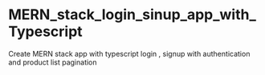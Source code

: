 # MERN_stack_login_sinup_app_with_Typescript
Create MERN stack app with typescript login , signup with authentication and product list pagination

